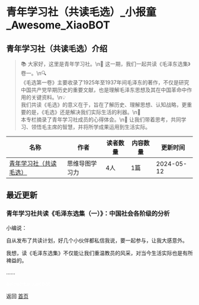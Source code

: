# 青年学习社（共读毛选）_小报童_Awesome_XiaoBOT

## 青年学习社（共读毛选）介绍
> 📚 大家好，这里是青年学习社。\n📖 这一期，我们一起共读《毛泽东选集》卷一。\n🔍  
《毛选第一卷》主要收录了1925年至1937年间毛泽东的著作，不仅是研究中国共产党早期历史的重要文献，也是理解毛泽东思想及其在中国革命中作用的关键资料。\n💡  
我们共读《毛选》的意义在于，旨在了解历史、理解思想、认知战略，更重要的是，《毛选》还是解决我们实际生活的利器。\n📝  
本专栏摘录了青年学习社成员的心得体会。\n🤔 让我们带着思考，共同学习、领悟毛主席的智慧，并将所学成果运用到生活实际。  
  


|名称|作者|读者数量|内容数量|更新时间|
|---|---|---|---|---|
|[青年学习社（共读毛选）](https://xiaobot.net/p/Xiaomodushu?refer=9c3f1c95-a052-465a-9902-f6d75080262a)|思维导图学习力|4人|1篇|2024-05-12|

## 最近更新
### 青年学习社共读《毛泽东选集（一）》：中国社会各阶级的分析

小编说：

自从发布了共读计划，好几个小伙伴都私信我说，要一起参与，让我大感意外。

我想，读《毛泽东选集》不仅能让我们重温教员的风采，对当今生活实际也是有所裨益的。

......


<a href="https://github.com/Reno9527/awesome-xiaobot" style="color: white; text-decoration: none;">awesome-xiaobot</a>

返回 [首页](../README.md)
